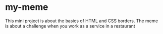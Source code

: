 # my-meme

This mini project is about the basics of HTML and CSS borders. The meme is about a challenge when you work as a service in a restaurant
